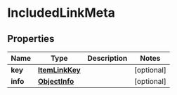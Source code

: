 # IncludedLinkMeta

## Properties
Name | Type | Description | Notes
------------ | ------------- | ------------- | -------------
**key** | [**ItemLinkKey**](ItemLinkKey.md) |  |  [optional]
**info** | [**ObjectInfo**](ObjectInfo.md) |  |  [optional]
